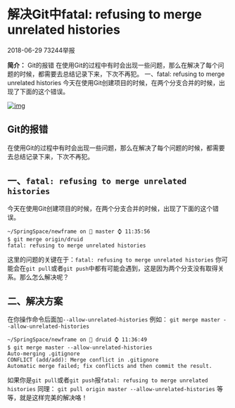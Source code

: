 # 解决Git中fatal: refusing to merge unrelated histories

2018-06-29 73244举报

**简介：** Git的报错 在使用Git的过程中有时会出现一些问题，那么在解决了每个问题的时候，都需要去总结记录下来，下次不再犯。 一、fatal: refusing to merge unrelated histories 今天在使用Git创建项目的时候，在两个分支合并的时候，出现了下面的这个错误。

[![img](https://img.alicdn.com/imgextra/i3/O1CN01CFSsoH1z6ADDjfMru_!!6000000006664-2-tps-1480-120.png)](https://free.aliyun.com/)

## Git的报错

在使用Git的过程中有时会出现一些问题，那么在解决了每个问题的时候，都需要去总结记录下来，下次不再犯。

## 一、`fatal: refusing to merge unrelated histories`

今天在使用Git创建项目的时候，在两个分支合并的时候，出现了下面的这个错误。

```
~/SpringSpace/newframe on  master ⌚ 11:35:56
$ git merge origin/druid
fatal: refusing to merge unrelated histories
```

这里的问题的关键在于：`fatal: refusing to merge unrelated histories`
你可能会在`git pull`或者`git push`中都有可能会遇到，这是因为两个分支没有取得关系。那么怎么解决呢？

## 二、解决方案

在你操作命令后面加`--allow-unrelated-histories`
例如：
`git merge master --allow-unrelated-histories`

```
~/SpringSpace/newframe on  druid ⌚ 11:36:49
$ git merge master --allow-unrelated-histories
Auto-merging .gitignore
CONFLICT (add/add): Merge conflict in .gitignore
Automatic merge failed; fix conflicts and then commit the result.
```

如果你是`git pull`或者`git push`报`fatal: refusing to merge unrelated histories`
同理：
`git pull origin master --allow-unrelated-histories`
等等，就是这样完美的解决咯！